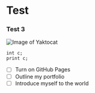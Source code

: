 # Test

### Test 3
![Image of Yaktocat](https://octodex.github.com/images/yaktocat.png)
```
int c;
print c;
```
- [ ] Turn on GitHub Pages
- [ ] Outline my portfolio
- [ ] Introduce myself to the world
